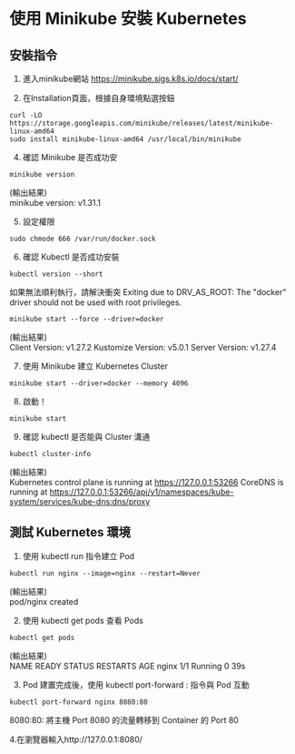 # 使用 Minikube 安裝 Kubernetes


## 安裝指令
1. 進入minikube網站
https://minikube.sigs.k8s.io/docs/start/

2. 在Installation頁面，根據自身環境點選按鈕
```
curl -LO https://storage.googleapis.com/minikube/releases/latest/minikube-linux-amd64
sudo install minikube-linux-amd64 /usr/local/bin/minikube
```

4. 確認 Minikube 是否成功安
```
minikube version
```

(輸出結果)  
minikube version: v1.31.1

5. 設定權限
```
sudo chmode 666 /var/run/docker.sock
```
6. 確認 Kubectl 是否成功安裝
```
kubectl version --short
```
如果無法順利執行，請解決衝突
Exiting due to DRV_AS_ROOT: The "docker" driver should not be used with root privileges.
```
minikube start --force --driver=docker
```

(輸出結果)  
Client Version: v1.27.2
Kustomize Version: v5.0.1
Server Version: v1.27.4

7. 使用 Minikube 建立 Kubernetes Cluster
```
minikube start --driver=docker --memory 4096
```

8. 啟動！
```
minikube start
```

9. 確認 kubectl 是否能與 Cluster 溝通
```
kubectl cluster-info
```

(輸出結果)  
Kubernetes control plane is running at https://127.0.0.1:53266
CoreDNS is running at https://127.0.0.1:53266/api/v1/namespaces/kube-system/services/kube-dns:dns/proxy

## 測試 Kubernetes 環境
1. 使用 kubectl run <name> 指令建立 Pod
```
kubectl run nginx --image=nginx --restart=Never
```

(輸出結果)  
pod/nginx created

2. 使用 kubectl get pods 查看 Pods
```
kubectl get pods
```

(輸出結果)  
NAME    READY   STATUS    RESTARTS   AGE
nginx   1/1     Running   0          39s

3. Pod 建置完成後，使用 kubectl port-forward <name> <server port>:<container port> 指令與 Pod 互動
```
kubectl port-forward nginx 8080:80
```
8080:80: 將主機 Port 8080 的流量轉移到 Container 的 Port 80

4.在瀏覽器輸入http://127.0.0.1:8080/
